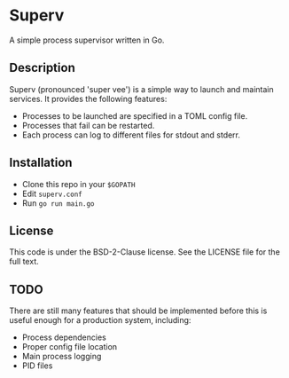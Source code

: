 # Superv

A simple process supervisor written in Go.

## Description

Superv (pronounced 'super vee') is a simple way to launch and maintain
services. It provides the following features:
- Processes to be launched are specified in a TOML config file.
- Processes that fail can be restarted.
- Each process can log to different files for stdout and stderr.

## Installation

- Clone this repo in your `$GOPATH`
- Edit `superv.conf`
- Run `go run main.go`

## License

This code is under the BSD-2-Clause license.  See the LICENSE file for the full
text.

## TODO

There are still many features that should be implemented before this is useful
enough for a production system, including:
- Process dependencies
- Proper config file location
- Main process logging
- PID files
